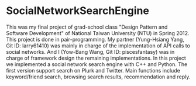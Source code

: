 SocialNetworkSearchEngine
=========================

This was my final project of grad-school class "Design Pattern and Software Development" of National Taiwan University (NTU) in Spring 2012. This project is done in pair-programming. My partner (Yung-Hsiang Yang, Git ID: larry61410) was mainly in charge of the implementation of API calls to social networks. And I (Yow-Bang Wang, Git ID: piscesfantasy) was in charge of framework design the remaining implementations. In this project we implemented a social network search engine with C++ and Python. The first version support search on Plurk and Twitter. Main functions include keyword/friend search, browsing search results, recommendation and reply.
